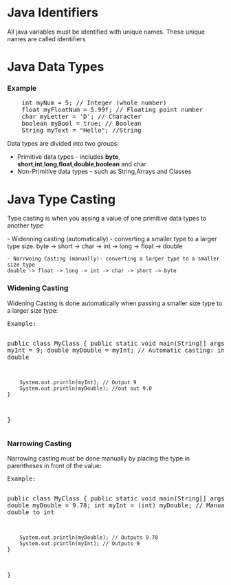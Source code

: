 <h1>Java Identifiers</h1>
<p> All java variables must be identified with unique names.
These unique names are called identifiers </p> 

<h1>Java Data Types </h1>
<h3>Example</h3>
<pre>
    int myNum = 5; // Integer (whole number) 
    float myFloatNum = 5.99f; // Floating point number 
    char myLetter = 'D'; // Character 
    boolean myBool = true; // Boolean 
    String myText = "Hello"; //String 
</pre>

<p> Data types are divided into two groups:</p> 
<ul>
    <li>Primitive data types - includes <b>byte</b>, <b>short</b>,<b>int</b>,<b>long</b>,<b>float</b>,<b>double</b>,<b>boolean</b> and </b>char</li>
    <li>Non-Primitive data types - such as String,Arrays and Classes</li>
</ul>


<h1>Java Type Casting </h1>
<p>Type casting is when you assing a value of one primitive data types to another type</p>
<p>
    - Widenning casting (automatically) - converting a smaller type to a larger type size. byte -> short -> char -> int -> long -> float -> double 

    - Narrwoing Casting (manually)- converting a larger type to a smaller size type
    double -> float -> long -> int -> char -> short -> byte 
</p>

<h3>Widening Casting </h3> 
<p>Widening Casting is done automatically when passing a smaller size type to a larger size type:</p>
<pre>
Example:

public class MyClass {
    public static void main(String[] args) {
        int myInt = 9;
        double myDouble = myInt; // Automatic casting: int to double 
        
        System.out.println(myInt); // Output 9 
        System.out.println(myDouble); //out out 9.0
    }
}
</pre>

<h3>Narrowing Casting </h3>
<p>Narrowing casting must be done manually by placing the type in parentheses in front of the value:
</p>
<pre>
Example: 

public class MyClass {
    public static void main(String[] args) {
        double myDouble = 9.78;
        int myInt = (int) myDouble; // Manual casting: double to int 

        System.out.println(myDouble); // Outputs 9.78 
        System.out.println(myInt); // Outputs 9 
    }
}
</pre>